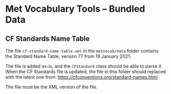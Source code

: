 # Met Vocabulary Tools – Bundled Data

## CF Standards Name Table

The file `cf-standard-name-table.xml` in the `metvocab/data` folder contains the Standard Name
Table, version 77 from 19 January 2021.

The file is added as-is, and the `CFStandard` class should be able to parse it. When the CF
Standards file is updated, the file in this folder should replaced with the latest one from:
https://cfconventions.org/standard-names.html

The file must be the XML version of the file.
